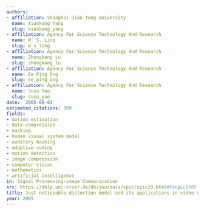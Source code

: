 ```yaml
---
authors:
- affiliation: Shanghai Jiao Tong University
  name: Xiaokang Yang
  slug: xiaokang_yang
- affiliation: Agency For Science Technology And Research
  name: W. S. Ling
  slug: w_s_ling
- affiliation: Agency For Science Technology And Research
  name: Zhongkang Lu
  slug: zhongkang_lu
- affiliation: Agency For Science Technology And Research
  name: Ee Ping Ong
  slug: ee_ping_ong
- affiliation: Agency For Science Technology And Research
  name: Susu Yao
  slug: susu_yao
date: '2005-08-01'
estimated_citations: 309
fields:
- motion estimation
- data compression
- masking
- human visual system model
- auditory masking
- adaptive coding
- motion detection
- image compression
- computer vision
- mathematics
- artificial intelligence
in: Signal Processing-image Communication
src: https://dblp.uni-trier.de/db/journals/spic/spic20.html#YangLLOY05
title: Just noticeable distortion model and its applications in video coding
year: 2005
---
```

